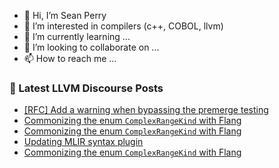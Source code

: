 - 👋 Hi, I’m Sean Perry
- 👀 I’m interested in compilers (c++, COBOL, llvm)
- 🌱 I’m currently learning ...
- 💞️ I’m looking to collaborate on ...
- 📫 How to reach me ...

<!---
s66perry/s66perry is a ✨ special ✨ repository because its `README.md` (this file) appears on your GitHub profile.
You can click the Preview link to take a look at your changes.
--->
### 📕 Latest LLVM Discourse Posts

<!-- DISCOURSE-LLVM:START -->
- [[RFC] Add a warning when bypassing the premerge testing](https://discourse.llvm.org/t/rfc-add-a-warning-when-bypassing-the-premerge-testing/77610?page=4#post_70)
- [Commonizing the enum `ComplexRangeKind` with Flang](https://discourse.llvm.org/t/commonizing-the-enum-complexrangekind-with-flang/87392#post_6)
- [Commonizing the enum `ComplexRangeKind` with Flang](https://discourse.llvm.org/t/commonizing-the-enum-complexrangekind-with-flang/87392#post_5)
- [Updating MLIR syntax plugin](https://discourse.llvm.org/t/updating-mlir-syntax-plugin/87399#post_6)
- [Commonizing the enum `ComplexRangeKind` with Flang](https://discourse.llvm.org/t/commonizing-the-enum-complexrangekind-with-flang/87392#post_4)
<!-- DISCOURSE-LLVM:END -->
